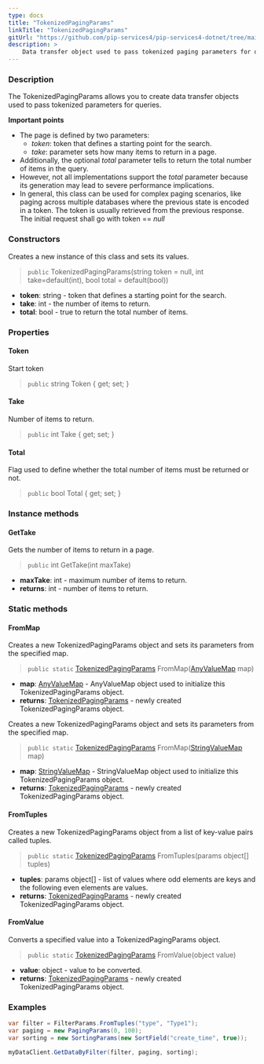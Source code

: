 ```yaml
---
type: docs
title: "TokenizedPagingParams"
linkTitle: "TokenizedPagingParams"
gitUrl: "https://github.com/pip-services4/pip-services4-dotnet/tree/main/pip-services4-commons-dotnet"
description: > 
    Data transfer object used to pass tokenized paging parameters for queries. 
---
```


### Description

The TokenizedPagingParams allows you to create data transfer objects used to pass tokenized parameters for queries.

**Important points**

- The page is defined by two parameters:
    - *token*: token that defines a starting point for the search.
    - *take*: parameter sets how many items to return in a page.
- Additionally, the optional *total* parameter tells to return the total number of items in the query.
- However, not all implementations support the *total* parameter because its generation may lead to severe performance implications.
- In general, this class can be used for complex paging scenarios, like paging across multiple databases where the previous state is encoded in a token. The token is usually retrieved from the previous response. The initial request shall go with token == *null*

### Constructors
Creates a new instance of this class and sets its values.

> `public` TokenizedPagingParams(string token = null, int take=default(int), bool total = default(bool))
- **token**: string - token that defines a starting point for the search.
- **take**: int - the number of items to return. 
- **total**: bool - true to return the total number of items.


### Properties

#### Token
Start token
> `public` string Token { get; set; }

#### Take
Number of items to return.
> `public` int Take { get; set; }

#### Total
Flag used to define whether the total number of items must be returned or not.
> `public` bool Total { get; set; }


### Instance methods

#### GetTake
Gets the number of items to return in a page.

> `public` int GetTake(int maxTake)

- **maxTake**: int - maximum number of items to return.
- **returns**: int - number of items to return.

### Static methods

#### FromMap
Creates a new TokenizedPagingParams object and sets its parameters from the specified map.

> `public static` [TokenizedPagingParams]() FromMap([AnyValueMap](../any_value_map) map)

- **map**: [AnyValueMap](../any_value_map) - AnyValueMap object used to initialize this TokenizedPagingParams object.
- **returns**: [TokenizedPagingParams]() - newly created TokenizedPagingParams object.


Creates a new TokenizedPagingParams object and sets its parameters from the specified map.

> `public static` [TokenizedPagingParams]() FromMap([StringValueMap](../string_value_map) map)

- **map**: [StringValueMap](../string_value_map) - StringValueMap object used to initialize this TokenizedPagingParams object.
- **returns**: [TokenizedPagingParams]() - newly created TokenizedPagingParams object.


#### FromTuples
Creates a new TokenizedPagingParams object from a list of key-value pairs called tuples.

> `public static` [TokenizedPagingParams]() FromTuples(params object[] tuples)

- **tuples**: params object[] - list of values where odd elements are keys and the following even elements are values.
- **returns**: [TokenizedPagingParams]() - newly created TokenizedPagingParams object.


#### FromValue
Converts a specified value into a TokenizedPagingParams object.

> `public static` [TokenizedPagingParams]() FromValue(object value)

- **value**: object - value to be converted.
- **returns**: [TokenizedPagingParams]() - newly created TokenizedPagingParams object.

### Examples

```cs
var filter = FilterParams.FromTuples("type", "Type1");
var paging = new PagingParams(0, 100);
var sorting = new SortingParams(new SortField("create_time", true));

myDataClient.GetDataByFilter(filter, paging, sorting);
```
